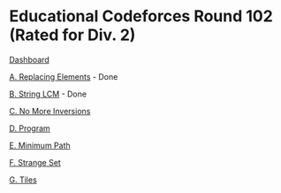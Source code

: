 # Educational Codeforces Round 102 (Rated for Div. 2)

[Dashboard](https://codeforces.com/contest/1473)

[A. Replacing Elements](https://codeforces.com/contest/1473/problem/A) - Done

[B. String LCM](https://codeforces.com/contest/1473/problem/B) - Done

[C. No More Inversions](https://codeforces.com/contest/1473/problem/C)

[D. Program](https://codeforces.com/contest/1473/problem/D)

[E. Minimum Path](https://codeforces.com/contest/1473/problem/E)

[F. Strange Set](https://codeforces.com/contest/1473/problem/F)

[G. Tiles](https://codeforces.com/contest/1473/problem/G)
